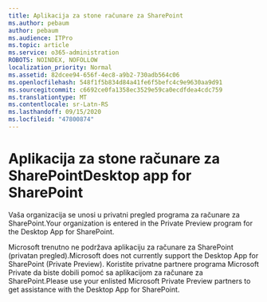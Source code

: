 ```yaml
---
title: Aplikacija za stone računare za SharePoint
ms.author: pebaum
author: pebaum
ms.audience: ITPro
ms.topic: article
ms.service: o365-administration
ROBOTS: NOINDEX, NOFOLLOW
localization_priority: Normal
ms.assetid: 82dcee94-656f-4ec8-a9b2-730adb564c06
ms.openlocfilehash: 548f1f5b834d84a41fe6f5befc4c9e9630aa9d91
ms.sourcegitcommit: c6692ce0fa1358ec3529e59ca0ecdfdea4cdc759
ms.translationtype: MT
ms.contentlocale: sr-Latn-RS
ms.lasthandoff: 09/15/2020
ms.locfileid: "47800874"
---
```

# <a name="desktop-app-for-sharepoint"></a><span data-ttu-id="49ea8-102">Aplikacija za stone računare za SharePoint</span><span class="sxs-lookup"><span data-stu-id="49ea8-102">Desktop app for SharePoint</span></span>

<span data-ttu-id="49ea8-103">Vaša organizacija se unosi u privatni pregled programa za računare za SharePoint.</span><span class="sxs-lookup"><span data-stu-id="49ea8-103">Your organization is entered in the Private Preview program for the Desktop App for SharePoint.</span></span>

<span data-ttu-id="49ea8-104">Microsoft trenutno ne podržava aplikaciju za računare za SharePoint (privatan pregled).</span><span class="sxs-lookup"><span data-stu-id="49ea8-104">Microsoft does not currently support the Desktop App for SharePoint (Private Preview).</span></span> <span data-ttu-id="49ea8-105">Koristite privatne partnere programa Microsoft Private da biste dobili pomoć sa aplikacijom za računare za SharePoint.</span><span class="sxs-lookup"><span data-stu-id="49ea8-105">Please use your enlisted Microsoft Private Preview partners to get assistance with the Desktop App for SharePoint.</span></span>

